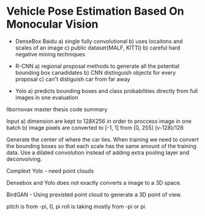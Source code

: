 # Vehicle Pose Estimation Based On Monocular Vision

-  DenseBox Baidu
        a) single fully convolutional
        b) uses locaitons and scales of an image 
        c) public dataset(MALF, KITTI)
        b) careful hard negative mining techniques
        
-  R-CNN
        a) regional proposal methods to generate all the potential 
           bounding box canadidates
        b) CNN distinguish objects for every proposal 
        c) can't distiguish car from far away
   
-  Yolo
        a) predicts bounding boxes and class probabilities 
           directly from full images in one evaluation
 

libornovax master thesis code summary 

Input 
a) dimension are kept to 128X256 in order to proccess image in one 
batch
b) image pixels are converted to [-1, 1] from [0, 255]
        (v-128)/128

Generate the center of where the car lies.
When training we need to convert the bounding boxes so that each scale 
has the same amount of the training data.
Use a dilated convolution instead of adding extra pooling layer and 
deconvolving.


Complext Yolo - need point clouds

Densebox and Yolo does not exactly converts a image to a 3D space. 

BirdGAN - Using prexisted point cloud to generate a 3D point of view. 

pitch is from -pi, 0, pi
roll is taking mostly from -pi or pi


